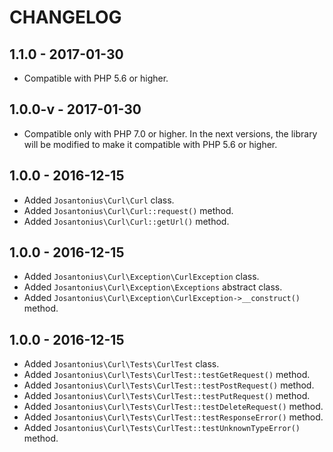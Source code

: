 # CHANGELOG

## 1.1.0 - 2017-01-30
* Compatible with PHP 5.6 or higher.

## 1.0.0-v - 2017-01-30
* Compatible only with PHP 7.0 or higher. In the next versions, the library will be modified to make it compatible with PHP 5.6 or higher.

## 1.0.0 - 2016-12-15
* Added `Josantonius\Curl\Curl` class.
* Added `Josantonius\Curl\Curl::request()` method.
* Added `Josantonius\Curl\Curl::getUrl()` method.

## 1.0.0 - 2016-12-15
* Added `Josantonius\Curl\Exception\CurlException` class.
* Added `Josantonius\Curl\Exception\Exceptions` abstract class.
* Added `Josantonius\Curl\Exception\CurlException->__construct()` method.

## 1.0.0 - 2016-12-15
* Added `Josantonius\Curl\Tests\CurlTest` class.
* Added `Josantonius\Curl\Tests\CurlTest::testGetRequest()` method.
* Added `Josantonius\Curl\Tests\CurlTest::testPostRequest()` method.
* Added `Josantonius\Curl\Tests\CurlTest::testPutRequest()` method.
* Added `Josantonius\Curl\Tests\CurlTest::testDeleteRequest()` method.
* Added `Josantonius\Curl\Tests\CurlTest::testResponseError()` method.
* Added `Josantonius\Curl\Tests\CurlTest::testUnknownTypeError()` method.
